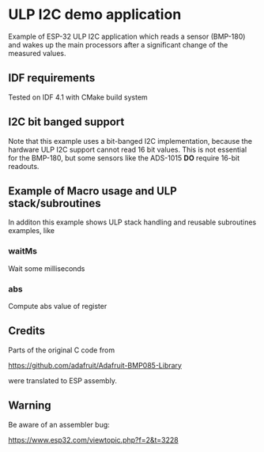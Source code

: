 # ULP I2C demo application

Example of ESP-32 ULP I2C application which reads a sensor (BMP-180) and wakes up the main processors after a significant change
of the measured values.

## IDF requirements
Tested on IDF 4.1 with CMake build system

## I2C bit banged support
Note that this example uses a bit-banged I2C implementation, because the hardware ULP I2C support cannot read 16 bit values.
This is not essential for the BMP-180, but some sensors like the ADS-1015 **DO** require 16-bit readouts.

## Example of Macro usage and ULP stack/subroutines
In additon this example shows ULP stack handling and reusable subroutines examples, like

### waitMs

Wait some milliseconds

### abs
Compute abs value of register

## Credits
Parts of the original C code from

https://github.com/adafruit/Adafruit-BMP085-Library

were translated to ESP assembly.

## Warning

Be aware of an assembler bug:

https://www.esp32.com/viewtopic.php?f=2&t=3228
 
